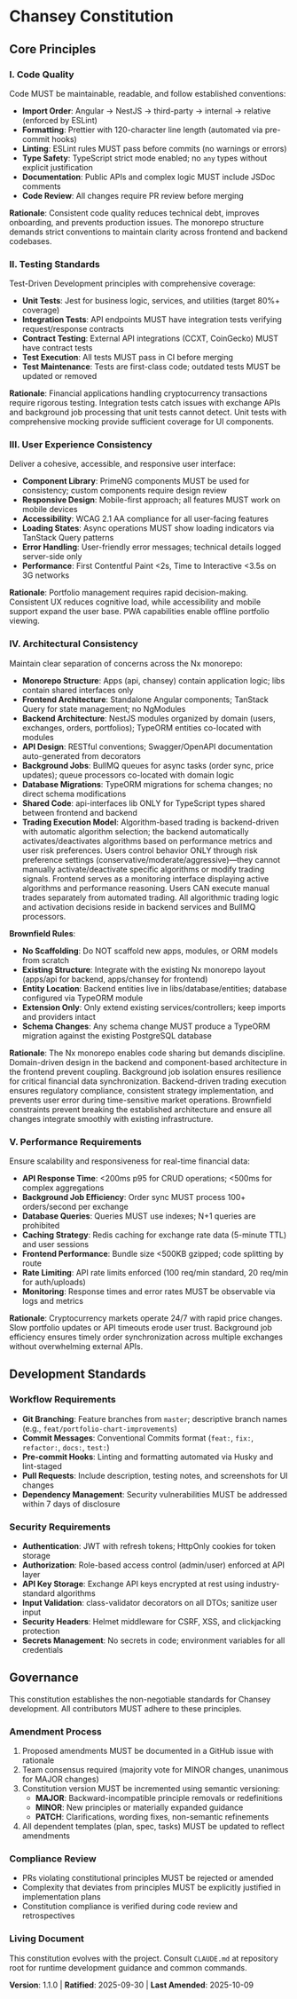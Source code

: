 <!--
Sync Impact Report:
- Version change: 1.0.2 → 1.1.0
- Modified principles: Testing Standards (removed E2E testing requirement)
- Added sections: None
- Removed sections: E2E Tests requirement from Testing Standards
- Templates requiring updates:
  ⚠️ plan-template.md (needs alignment - remove E2E test gates)
  ⚠️ tasks-template.md (needs alignment - remove E2E test tasks)
- Follow-up TODOs: Update plan and task templates to remove E2E testing references
-->

# Chansey Constitution

## Core Principles

### I. Code Quality

Code MUST be maintainable, readable, and follow established conventions:

- **Import Order**: Angular → NestJS → third-party → internal → relative (enforced by ESLint)
- **Formatting**: Prettier with 120-character line length (automated via pre-commit hooks)
- **Linting**: ESLint rules MUST pass before commits (no warnings or errors)
- **Type Safety**: TypeScript strict mode enabled; no `any` types without explicit justification
- **Documentation**: Public APIs and complex logic MUST include JSDoc comments
- **Code Review**: All changes require PR review before merging

**Rationale**: Consistent code quality reduces technical debt, improves onboarding, and prevents production issues. The monorepo structure demands strict conventions to maintain clarity across frontend and backend codebases.

### II. Testing Standards

Test-Driven Development principles with comprehensive coverage:

- **Unit Tests**: Jest for business logic, services, and utilities (target 80%+ coverage)
- **Integration Tests**: API endpoints MUST have integration tests verifying request/response contracts
- **Contract Testing**: External API integrations (CCXT, CoinGecko) MUST have contract tests
- **Test Execution**: All tests MUST pass in CI before merging
- **Test Maintenance**: Tests are first-class code; outdated tests MUST be updated or removed

**Rationale**: Financial applications handling cryptocurrency transactions require rigorous testing. Integration tests catch issues with exchange APIs and background job processing that unit tests cannot detect. Unit tests with comprehensive mocking provide sufficient coverage for UI components.

### III. User Experience Consistency

Deliver a cohesive, accessible, and responsive user interface:

- **Component Library**: PrimeNG components MUST be used for consistency; custom components require design review
- **Responsive Design**: Mobile-first approach; all features MUST work on mobile devices
- **Accessibility**: WCAG 2.1 AA compliance for all user-facing features
- **Loading States**: Async operations MUST show loading indicators via TanStack Query patterns
- **Error Handling**: User-friendly error messages; technical details logged server-side only
- **Performance**: First Contentful Paint <2s, Time to Interactive <3.5s on 3G networks

**Rationale**: Portfolio management requires rapid decision-making. Consistent UX reduces cognitive load, while accessibility and mobile support expand the user base. PWA capabilities enable offline portfolio viewing.

### IV. Architectural Consistency

Maintain clear separation of concerns across the Nx monorepo:

- **Monorepo Structure**: Apps (api, chansey) contain application logic; libs contain shared interfaces only
- **Frontend Architecture**: Standalone Angular components; TanStack Query for state management; no NgModules
- **Backend Architecture**: NestJS modules organized by domain (users, exchanges, orders, portfolios); TypeORM entities co-located with modules
- **API Design**: RESTful conventions; Swagger/OpenAPI documentation auto-generated from decorators
- **Background Jobs**: BullMQ queues for async tasks (order sync, price updates); queue processors co-located with domain logic
- **Database Migrations**: TypeORM migrations for schema changes; no direct schema modifications
- **Shared Code**: api-interfaces lib ONLY for TypeScript types shared between frontend and backend
- **Trading Execution Model**: Algorithm-based trading is backend-driven with automatic algorithm selection; the backend automatically activates/deactivates algorithms based on performance metrics and user risk preferences. Users control behavior ONLY through risk preference settings (conservative/moderate/aggressive)—they cannot manually activate/deactivate specific algorithms or modify trading signals. Frontend serves as a monitoring interface displaying active algorithms and performance reasoning. Users CAN execute manual trades separately from automated trading. All algorithmic trading logic and activation decisions reside in backend services and BullMQ processors.

**Brownfield Rules**:

- **No Scaffolding**: Do NOT scaffold new apps, modules, or ORM models from scratch
- **Existing Structure**: Integrate with the existing Nx monorepo layout (apps/api for backend, apps/chansey for frontend)
- **Entity Location**: Backend entities live in libs/database/entities; database configured via TypeORM module
- **Extension Only**: Only extend existing services/controllers; keep imports and providers intact
- **Schema Changes**: Any schema change MUST produce a TypeORM migration against the existing PostgreSQL database

**Rationale**: The Nx monorepo enables code sharing but demands discipline. Domain-driven design in the backend and component-based architecture in the frontend prevent coupling. Background job isolation ensures resilience for critical financial data synchronization. Backend-driven trading execution ensures regulatory compliance, consistent strategy implementation, and prevents user error during time-sensitive market operations. Brownfield constraints prevent breaking the established architecture and ensure all changes integrate smoothly with existing infrastructure.

### V. Performance Requirements

Ensure scalability and responsiveness for real-time financial data:

- **API Response Time**: <200ms p95 for CRUD operations; <500ms for complex aggregations
- **Background Job Efficiency**: Order sync MUST process 100+ orders/second per exchange
- **Database Queries**: Queries MUST use indexes; N+1 queries are prohibited
- **Caching Strategy**: Redis caching for exchange rate data (5-minute TTL) and user sessions
- **Frontend Performance**: Bundle size <500KB gzipped; code splitting by route
- **Rate Limiting**: API rate limits enforced (100 req/min standard, 20 req/min for auth/uploads)
- **Monitoring**: Response times and error rates MUST be observable via logs and metrics

**Rationale**: Cryptocurrency markets operate 24/7 with rapid price changes. Slow portfolio updates or API timeouts erode user trust. Background job efficiency ensures timely order synchronization across multiple exchanges without overwhelming external APIs.

## Development Standards

### Workflow Requirements

- **Git Branching**: Feature branches from `master`; descriptive branch names (e.g., `feat/portfolio-chart-improvements`)
- **Commit Messages**: Conventional Commits format (`feat:`, `fix:`, `refactor:`, `docs:`, `test:`)
- **Pre-commit Hooks**: Linting and formatting automated via Husky and lint-staged
- **Pull Requests**: Include description, testing notes, and screenshots for UI changes
- **Dependency Management**: Security vulnerabilities MUST be addressed within 7 days of disclosure

### Security Requirements

- **Authentication**: JWT with refresh tokens; HttpOnly cookies for token storage
- **Authorization**: Role-based access control (admin/user) enforced at API layer
- **API Key Storage**: Exchange API keys encrypted at rest using industry-standard algorithms
- **Input Validation**: class-validator decorators on all DTOs; sanitize user input
- **Security Headers**: Helmet middleware for CSRF, XSS, and clickjacking protection
- **Secrets Management**: No secrets in code; environment variables for all credentials

## Governance

This constitution establishes the non-negotiable standards for Chansey development. All contributors MUST adhere to these principles.

### Amendment Process

1. Proposed amendments MUST be documented in a GitHub issue with rationale
2. Team consensus required (majority vote for MINOR changes, unanimous for MAJOR changes)
3. Constitution version MUST be incremented using semantic versioning:
   - **MAJOR**: Backward-incompatible principle removals or redefinitions
   - **MINOR**: New principles or materially expanded guidance
   - **PATCH**: Clarifications, wording fixes, non-semantic refinements
4. All dependent templates (plan, spec, tasks) MUST be updated to reflect amendments

### Compliance Review

- PRs violating constitutional principles MUST be rejected or amended
- Complexity that deviates from principles MUST be explicitly justified in implementation plans
- Constitution compliance is verified during code review and retrospectives

### Living Document

This constitution evolves with the project. Consult `CLAUDE.md` at repository root for runtime development guidance and common commands.

**Version**: 1.1.0 | **Ratified**: 2025-09-30 | **Last Amended**: 2025-10-09
